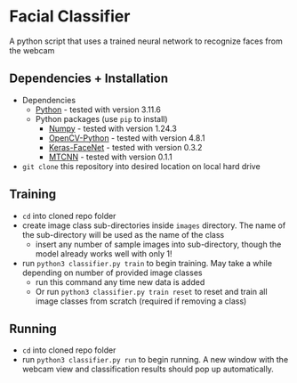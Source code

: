 # Facial Classifier
A python script that uses a trained neural network to recognize faces from the webcam

## Dependencies + Installation
- Dependencies
  - [Python](https://www.python.org/) - tested with version 3.11.6
  - Python packages (use ```pip``` to install)
    - [Numpy](https://pypi.org/project/numpy/) - tested with version 1.24.3
    - [OpenCV-Python](https://pypi.org/project/opencv-python/) - tested with version 4.8.1
    - [Keras-FaceNet](https://pypi.org/project/keras-facenet/) - tested with version 0.3.2
    - [MTCNN](https://pypi.org/project/mtcnn/) - tested with version 0.1.1
- ```git clone``` this repository into desired location on local hard drive

## Training
- ```cd``` into cloned repo folder
- create image class sub-directories inside ```images``` directory. The name of the sub-directory will be used as the name of the class
  - insert any number of sample images into sub-directory, though the model already works well with only 1!
- run ```python3 classifier.py train``` to begin training. May take a while depending on number of provided image classes
  - run this command any time new data is added
  - Or run ```python3 classifier.py train reset``` to reset and train all image classes from scratch (required if removing a class)

## Running
- ```cd``` into cloned repo folder
- run ```python3 classifier.py run``` to begin running. A new window with the webcam view and classification results should pop up automatically.
